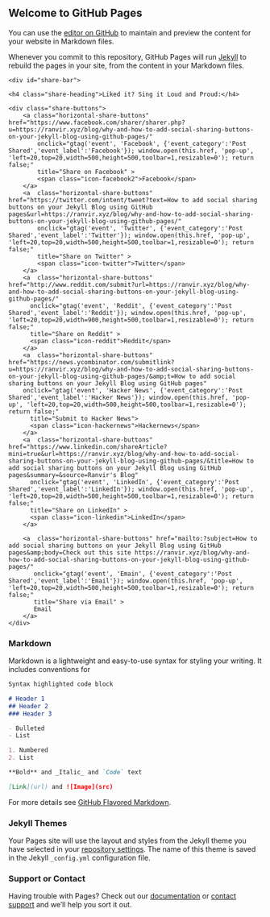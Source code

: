 ## Welcome to GitHub Pages

You can use the [editor on GitHub](https://github.com/asaalshehr/asaalshehr.github.io/edit/main/index.md) to maintain and preview the content for your website in Markdown files.

Whenever you commit to this repository, GitHub Pages will run [Jekyll](https://jekyllrb.com/) to rebuild the pages in your site, from the content in your Markdown files.

    <div id="share-bar">

    <h4 class="share-heading">Liked it? Sing it Loud and Proud:</h4>

    <div class="share-buttons">
        <a class="horizontal-share-buttons" href="https://www.facebook.com/sharer/sharer.php?u=https://ranvir.xyz/blog/why-and-how-to-add-social-sharing-buttons-on-your-jekyll-blog-using-github-pages/"
            onclick="gtag('event', 'Facebook', {'event_category':'Post Shared','event_label':'Facebook'}); window.open(this.href, 'pop-up', 'left=20,top=20,width=500,height=500,toolbar=1,resizable=0'); return false;"
            title="Share on Facebook" >
            <span class="icon-facebook2">Facebook</span>
        </a>
        <a  class="horizontal-share-buttons" href="https://twitter.com/intent/tweet?text=How to add social sharing buttons on your Jekyll Blog using GitHub pages&url=https://ranvir.xyz/blog/why-and-how-to-add-social-sharing-buttons-on-your-jekyll-blog-using-github-pages/"
            onclick="gtag('event', 'Twitter', {'event_category':'Post Shared','event_label':'Twitter'}); window.open(this.href, 'pop-up', 'left=20,top=20,width=500,height=500,toolbar=1,resizable=0'); return false;"
            title="Share on Twitter" >
            <span class="icon-twitter">Twitter</span>
        </a>
        <a  class="horizontal-share-buttons" href="http://www.reddit.com/submit?url=https://ranvir.xyz/blog/why-and-how-to-add-social-sharing-buttons-on-your-jekyll-blog-using-github-pages/"
          onclick="gtag('event', 'Reddit', {'event_category':'Post Shared','event_label':'Reddit'}); window.open(this.href, 'pop-up', 'left=20,top=20,width=900,height=500,toolbar=1,resizable=0'); return false;"
          title="Share on Reddit" >
          <span class="icon-reddit">Reddit</span>
        </a>
        <a  class="horizontal-share-buttons" href="https://news.ycombinator.com/submitlink?u=https://ranvir.xyz/blog/why-and-how-to-add-social-sharing-buttons-on-your-jekyll-blog-using-github-pages/&amp;t=How to add social sharing buttons on your Jekyll Blog using GitHub pages"
        onclick="gtag('event', 'Hacker News', {'event_category':'Post Shared','event_label':'Hacker News'}); window.open(this.href, 'pop-up', 'left=20,top=20,width=500,height=500,toolbar=1,resizable=0'); return false;"
          title="Submit to Hacker News">
          <span class="icon-hackernews">Hackernews</span>
        </a>
        <a  class="horizontal-share-buttons" href="https://www.linkedin.com/shareArticle?mini=true&url=https://ranvir.xyz/blog/why-and-how-to-add-social-sharing-buttons-on-your-jekyll-blog-using-github-pages/&title=How to add social sharing buttons on your Jekyll Blog using GitHub pages&summary=&source=Ranvir's Blog"
          onclick="gtag('event', 'LinkedIn', {'event_category':'Post Shared','event_label':'LinkedIn'}); window.open(this.href, 'pop-up', 'left=20,top=20,width=500,height=500,toolbar=1,resizable=0'); return false;"
          title="Share on LinkedIn" >
          <span class="icon-linkedin">LinkedIn</span>
        </a>

<!--         <a  href="http://pinterest.com/pin/create/button/?url=https://ranvir.xyz/blog/why-and-how-to-add-social-sharing-buttons-on-your-jekyll-blog-using-github-pages/"
            onclick="window.open(this.href, 'pop-up', 'left=20,top=20,width=900,height=500,toolbar=1,resizable=0'); return false;"
            title="Share on Pinterest" >
            <i class="fa fa-pinterest-p share-button"> pinterest</i>
        </a> -->

<!--         <a  href="http://www.tumblr.com/share/link?url=https://ranvir.xyz/blog/why-and-how-to-add-social-sharing-buttons-on-your-jekyll-blog-using-github-pages/"
            onclick="window.open(this.href, 'pop-up', 'left=20,top=20,width=900,height=500,toolbar=1,resizable=0'); return false;"
            title="Share on Tumblr" >
            <i class="fa fa-tumblr share-button"> tumblr</i>
        </a> -->

        <a  class="horizontal-share-buttons" href="mailto:?subject=How to add social sharing buttons on your Jekyll Blog using GitHub pages&amp;body=Check out this site https://ranvir.xyz/blog/why-and-how-to-add-social-sharing-buttons-on-your-jekyll-blog-using-github-pages/"
           onclick="gtag('event', 'Emain', {'event_category':'Post Shared','event_label':'Email'}); window.open(this.href, 'pop-up', 'left=20,top=20,width=500,height=500,toolbar=1,resizable=0'); return false;"
           title="Share via Email" >
           Email
        </a>
    </div>

</div>
<style type="text/css">
/* Share Bar */
#share-bar {
    font-size: 20px;
    border: 3px solid #7de77b;
    border-radius: 0.3em;
    padding: 0.3em;
    background: rgba(125,231,123,.21)
}

.share-heading {
    margin-top: 0px;
}

/* Title */
#share-bar h4 {
    margin-bottom: 10px;
    font-weight: 500;
}

/* All buttons */
.share-buttons {
}

.horizontal-share-buttons {
    border: 1px solid #928b8b;
    border-radius: 0.2em;
    padding: 0.2em;
    margin-right: 0.2em;
    line-height: 2em;
}

/* Each button */
.share-button {
    margin: 0px;
    margin-bottom: 10px;
    margin-right: 3px;
    border: 1px solid #D3D6D2;
    padding: 5px 10px 5px 10px;
}
.share-button:hover {
    opacity: 1;
    color: #ffffff;
}

/* Facebook button */
.icon-facebook2 {
    color: #3b5998;
}

.icon-facebook2:hover {
    background-color: #3b5998;
    color: white;
}

/* Twitter button */
.icon-twitter {
    color: #55acee;
}
.icon-twitter:hover {
    background-color: #55acee;
    color: white;
}

/* Reddit button */
.icon-reddit {
    color: #ff4500;
}
.icon-reddit:hover {
    background-color: #ff4500;
    color: white;
}

/* Hackernews button */
.icon-hackernews {
    color: #ff4500;
}

.icon-hackernews:hover {
    background-color: #ff4500;
    color: white;
}

/* LinkedIn button */
.icon-linkedin {
    color: #007bb5;
}
.icon-linkedin:hover {
    background-color: #007bb5;
    color: white;
}

</style> 

### Markdown

Markdown is a lightweight and easy-to-use syntax for styling your writing. It includes conventions for

```markdown
Syntax highlighted code block

# Header 1
## Header 2
### Header 3

- Bulleted
- List

1. Numbered
2. List

**Bold** and _Italic_ and `Code` text

[Link](url) and ![Image](src)
```

For more details see [GitHub Flavored Markdown](https://guides.github.com/features/mastering-markdown/).

### Jekyll Themes

Your Pages site will use the layout and styles from the Jekyll theme you have selected in your [repository settings](https://github.com/asaalshehr/asaalshehr.github.io/settings/pages). The name of this theme is saved in the Jekyll `_config.yml` configuration file.

### Support or Contact

Having trouble with Pages? Check out our [documentation](https://docs.github.com/categories/github-pages-basics/) or [contact support](https://support.github.com/contact) and we’ll help you sort it out.
